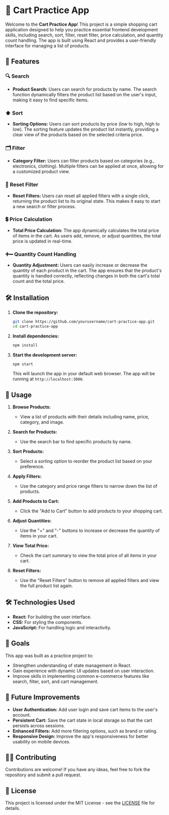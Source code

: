 # 🛒 Cart Practice App

Welcome to the **Cart Practice App**! This project is a simple shopping cart application designed to help you practice essential frontend development skills, including search, sort, filter, reset filter, price calculation, and quantity count handling. The app is built using React and provides a user-friendly interface for managing a list of products.

## 🌟 Features

### 🔍 Search

- **Product Search:** Users can search for products by name. The search function dynamically filters the product list based on the user's input, making it easy to find specific items.

### ⬆️ Sort

- **Sorting Options:** Users can sort products by price (low to high, high to low). The sorting feature updates the product list instantly, providing a clear view of the products based on the selected criteria price.

### 🗂️ Filter

- **Category Filter:** Users can filter products based on categories (e.g., electronics, clothing). Multiple filters can be applied at once, allowing for a customized product view.

### 🔄 Reset Filter

- **Reset Filters:** Users can reset all applied filters with a single click, returning the product list to its original state. This makes it easy to start a new search or filter process.

### 💲 Price Calculation

- **Total Price Calculation:** The app dynamically calculates the total price of items in the cart. As users add, remove, or adjust quantities, the total price is updated in real-time.

### ➕➖ Quantity Count Handling

- **Quantity Adjustment:** Users can easily increase or decrease the quantity of each product in the cart. The app ensures that the product's quantity is handled correctly, reflecting changes in both the cart's total count and the total price.

## 🛠️ Installation

1. **Clone the repository:**

   ```bash
   git clone https://github.com/yourusername/cart-practice-app.git
   cd cart-practice-app
   ```

2. **Install dependencies:**

   ```bash
   npm install
   ```

3. **Start the development server:**

   ```bash
   npm start
   ```

   This will launch the app in your default web browser. The app will be running at `http://localhost:3000`.

## 🚀 Usage

1. **Browse Products:**

   - View a list of products with their details including name, price, category, and image.

2. **Search for Products:**

   - Use the search bar to find specific products by name.

3. **Sort Products:**

   - Select a sorting option to reorder the product list based on your preference.

4. **Apply Filters:**

   - Use the category and price range filters to narrow down the list of products.

5. **Add Products to Cart:**

   - Click the "Add to Cart" button to add products to your shopping cart.

6. **Adjust Quantities:**

   - Use the "+" and "-" buttons to increase or decrease the quantity of items in your cart.

7. **View Total Price:**

   - Check the cart summary to view the total price of all items in your cart.

8. **Reset Filters:**
   - Use the "Reset Filters" button to remove all applied filters and view the full product list again.

## 🛠️ Technologies Used

- **React:** For building the user interface.
- **CSS:** For styling the components.
- **JavaScript:** For handling logic and interactivity.

## 🎯 Goals

This app was built as a practice project to:

- Strengthen understanding of state management in React.
- Gain experience with dynamic UI updates based on user interaction.
- Improve skills in implementing common e-commerce features like search, filter, sort, and cart management.

## 📝 Future Improvements

- **User Authentication:** Add user login and save cart items to the user's account.
- **Persistent Cart:** Save the cart state in local storage so that the cart persists across sessions.
- **Enhanced Filters:** Add more filtering options, such as brand or rating.
- **Responsive Design:** Improve the app's responsiveness for better usability on mobile devices.

## 🧑‍💻 Contributing

Contributions are welcome! If you have any ideas, feel free to fork the repository and submit a pull request.

## 📄 License

This project is licensed under the MIT License - see the [LICENSE](LICENSE) file for details.
